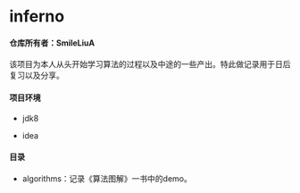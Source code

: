 # inferno

#### 仓库所有者：SmileLiuA

该项目为本人从头开始学习算法的过程以及中途的一些产出。特此做记录用于日后复习以及分享。

#### 项目环境

* jdk8

* idea

#### 目录

* algorithms：记录《算法图解》一书中的demo。